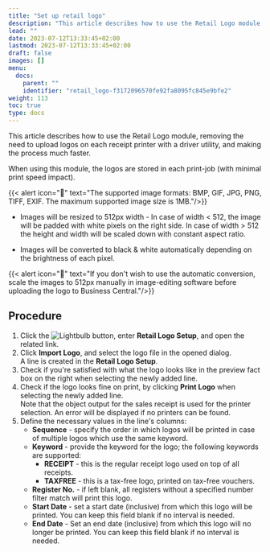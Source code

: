 ```yaml
---
title: "Set up retail logo"
description: "This article describes how to use the Retail Logo module, removing the need to upload logos on each receipt printer with a driver utility, and making the process much faster."
lead: ""
date: 2023-07-12T13:33:45+02:00
lastmod: 2023-07-12T13:33:45+02:00
draft: false
images: []
menu:
  docs:
    parent: ""
    identifier: "retail_logo-f3172096570fe92fa8095fc845e9bfe2"
weight: 113
toc: true
type: docs
---
```


This article describes how to use the Retail Logo module, removing the need to upload logos on each receipt printer with a driver utility, and making the process much faster.

When using this module, the logos are stored in each print-job (with minimal print speed impact).

{{< alert icon="📝" text="The supported image formats: BMP, GIF, JPG, PNG, TIFF, EXIF. The maximum supported image size is 1MB."/>}}

- Images will be resized to 512px width - In case of width < 512, the image will be padded with white pixels on the right side. In case of width >  512 the height and width will be scaled down with constant aspect ratio. 

- Images will be converted to black & white automatically depending on the brightness of each pixel. 

{{< alert icon="📝" text="If you don't wish to use the automatic conversion, scale the images to 512px manually in image-editing software before uploading the logo to Business Central."/>}}

## Procedure

1. Click the ![Lightbulb](Lightbulb_icon.PNG) button, enter **Retail Logo Setup**, and open the related link.       
2. Click **Import Logo**, and select the logo file in the opened dialog.     
   A line is created in the **Retail Logo Setup**.
3. Check if you're satisfied with what the logo looks like in the preview fact box on the right when selecting the newly added line. 
4. Check if the logo looks fine on print, by clicking **Print Logo** when selecting the newly added line.     
   Note that the object output for the sales receipt is used for the printer selection. An error will be displayed if no printers can be found. 
5. Define the necessary values in the line's columns: 
   - **Sequence** - specify the order in which logos will be printed in case of multiple logos which use the same keyword.
   - **Keyword** - provide the keyword for the logo; the following keywords are supported:
     - **RECEIPT** - this is the regular receipt logo used on top of all receipts.
     - **TAXFREE** - this is a tax-free logo, printed on tax-free vouchers.
   - **Register No.** - if left blank, all registers without a specified number filter match will print this logo.
   - **Start Date** - set a start date (inclusive) from which this logo will be printed. You can keep this field blank if no interval is needed.
   - **End Date** - Set an end date (inclusive) from which this logo will no longer be printed. You can keep this field blank if no interval is needed.